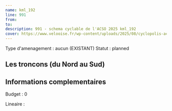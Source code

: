 ```yaml
---
name: kml_192 
line: 991
from: 
to:  
description: 991 - schema cyclable de l'ACSO 2025 kml_192 
cover: https://www.velooise.fr/wp-content/uploads/2025/08/cyclopolis-acso-991.jpg
---
```

Type d'amenagement : aucun (EXISTANT)
Statut : planned
## Les troncons (du Nord au Sud)

## Informations complementaires

Budget  : 0 

Lineaire :

